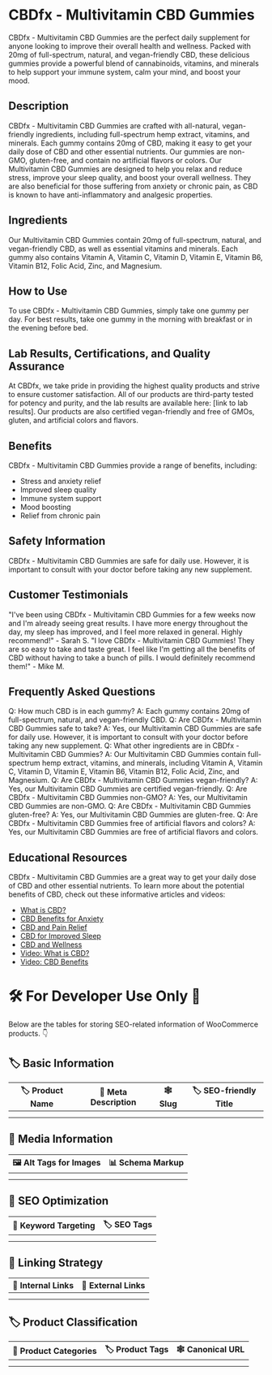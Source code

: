 # CBDfx - Multivitamin CBD Gummies
CBDfx - Multivitamin CBD Gummies are the perfect daily supplement for anyone looking to improve their overall health and wellness. Packed with 20mg of full-spectrum, natural, and vegan-friendly CBD, these delicious gummies provide a powerful blend of cannabinoids, vitamins, and minerals to help support your immune system, calm your mind, and boost your mood.
## Description
CBDfx - Multivitamin CBD Gummies are crafted with all-natural, vegan-friendly ingredients, including full-spectrum hemp extract, vitamins, and minerals. Each gummy contains 20mg of CBD, making it easy to get your daily dose of CBD and other essential nutrients. Our gummies are non-GMO, gluten-free, and contain no artificial flavors or colors.
Our Multivitamin CBD Gummies are designed to help you relax and reduce stress, improve your sleep quality, and boost your overall wellness. They are also beneficial for those suffering from anxiety or chronic pain, as CBD is known to have anti-inflammatory and analgesic properties.
## Ingredients
Our Multivitamin CBD Gummies contain 20mg of full-spectrum, natural, and vegan-friendly CBD, as well as essential vitamins and minerals. Each gummy also contains Vitamin A, Vitamin C, Vitamin D, Vitamin E, Vitamin B6, Vitamin B12, Folic Acid, Zinc, and Magnesium.
## How to Use
To use CBDfx - Multivitamin CBD Gummies, simply take one gummy per day. For best results, take one gummy in the morning with breakfast or in the evening before bed.
## Lab Results, Certifications, and Quality Assurance
At CBDfx, we take pride in providing the highest quality products and strive to ensure customer satisfaction. All of our products are third-party tested for potency and purity, and the lab results are available here: [link to lab results]. Our products are also certified vegan-friendly and free of GMOs, gluten, and artificial colors and flavors.
## Benefits
CBDfx - Multivitamin CBD Gummies provide a range of benefits, including:
- Stress and anxiety relief
- Improved sleep quality
- Immune system support
- Mood boosting
- Relief from chronic pain
## Safety Information
CBDfx - Multivitamin CBD Gummies are safe for daily use. However, it is important to consult with your doctor before taking any new supplement.
## Customer Testimonials
"I've been using CBDfx - Multivitamin CBD Gummies for a few weeks now and I'm already seeing great results. I have more energy throughout the day, my sleep has improved, and I feel more relaxed in general. Highly recommend!" - Sarah S.
"I love CBDfx - Multivitamin CBD Gummies! They are so easy to take and taste great. I feel like I'm getting all the benefits of CBD without having to take a bunch of pills. I would definitely recommend them!" - Mike M.
## Frequently Asked Questions
Q: How much CBD is in each gummy?
A: Each gummy contains 20mg of full-spectrum, natural, and vegan-friendly CBD.
Q: Are CBDfx - Multivitamin CBD Gummies safe to take?
A: Yes, our Multivitamin CBD Gummies are safe for daily use. However, it is important to consult with your doctor before taking any new supplement.
Q: What other ingredients are in CBDfx - Multivitamin CBD Gummies?
A: Our Multivitamin CBD Gummies contain full-spectrum hemp extract, vitamins, and minerals, including Vitamin A, Vitamin C, Vitamin D, Vitamin E, Vitamin B6, Vitamin B12, Folic Acid, Zinc, and Magnesium.
Q: Are CBDfx - Multivitamin CBD Gummies vegan-friendly?
A: Yes, our Multivitamin CBD Gummies are certified vegan-friendly.
Q: Are CBDfx - Multivitamin CBD Gummies non-GMO?
A: Yes, our Multivitamin CBD Gummies are non-GMO.
Q: Are CBDfx - Multivitamin CBD Gummies gluten-free?
A: Yes, our Multivitamin CBD Gummies are gluten-free.
Q: Are CBDfx - Multivitamin CBD Gummies free of artificial flavors and colors?
A: Yes, our Multivitamin CBD Gummies are free of artificial flavors and colors.
## Educational Resources
CBDfx - Multivitamin CBD Gummies are a great way to get your daily dose of CBD and other essential nutrients. To learn more about the potential benefits of CBD, check out these informative articles and videos:
- [What is CBD?](link)
- [CBD Benefits for Anxiety](link)
- [CBD and Pain Relief](link)
- [CBD for Improved Sleep](link)
- [CBD and Wellness](link)
- [Video: What is CBD?](link)
- [Video: CBD Benefits](link)
# 🛠️ For Developer Use Only 🔐

Below are the tables for storing SEO-related information of WooCommerce products. 👇

## 🏷️ Basic Information 

| 🏷️ Product Name | 📝 Meta Description | 🕸️ Slug | 🏷️ SEO-friendly Title |
| -------------- | ------------------ | ------ | ---------------------- |
|                |                    |        |                        |
|                |                    |        |                        |

## 📸 Media Information

| 🖼️ Alt Tags for Images | 📊 Schema Markup |
| --------------------- | --------------- |
|                       |                 |
|                       |                 |

## 🔎 SEO Optimization

| 🎯 Keyword Targeting | 🏷️ SEO Tags |
| ------------------- | ---------- |
|                     |            |
|                     |            |

## 🔗 Linking Strategy 

| 🔗 Internal Links | 🔗 External Links |
| ---------------- | ---------------- |
|                  |                  |
|                  |                  |

## 🏷️ Product Classification 

| 📂 Product Categories | 🏷️ Product Tags | 🕸️ Canonical URL |
| ------------------ | ------------ | ------------- |
|                    |              |               |
|                    |              |               |
